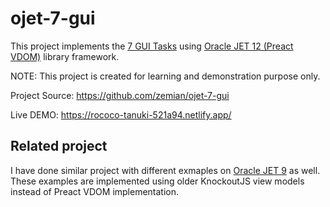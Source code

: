 # ojet-7-gui

This project implements the [7 GUI Tasks](https://eugenkiss.github.io/7guis/) using [Oracle JET 12 (Preact VDOM)](https://www.oracle.com/webfolder/technetwork/jet/index.html) library framework.

NOTE: This project is created for learning and demonstration purpose only.

Project Source: https://github.com/zemian/ojet-7-gui

Live DEMO: https://rococo-tanuki-521a94.netlify.app/

## Related project

I have done similar project with different exmaples on [Oracle JET 9](https://github.com/zemian/oraclejet-for-vuejs-examples) as well. These examples are implemented using older KnockoutJS view models instead of Preact VDOM implementation.

